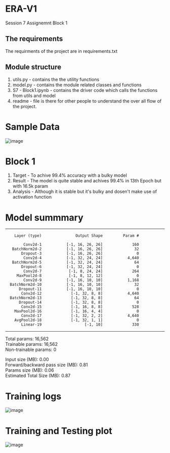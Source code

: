 # ERA-V1
Session 7 Assignemnt Block 1

## The requirements
The requirments of the project are in requirements.txt 

## Module structure
1. utils.py - contains the the utility functions
2. model.py - contains the module related classes and functions
3. S7 - Block1.ipynb - contains the driver code which calls the functions from utils and model
4. readme - file is there for other people to understand the over all flow of the project.

# Sample Data
![image](https://github.com/SudoWodo/ERA-V1/assets/82159869/7ed9da4e-eee0-4655-ad72-cde2219c72ac)

# Block 1
1. Target - To achive 99.4% accuracy with a bulky model
2. Result - The model is quite stable and achives 99.4% in 13th Epoch but with 16.5k param
3. Analysis - Although it is stable but it's bulky and dosen't make use of activation function

# Model summmary
----------------------------------------------------------------
        Layer (type)               Output Shape         Param #

            Conv2d-1           [-1, 16, 26, 26]             160
       BatchNorm2d-2           [-1, 16, 26, 26]              32
           Dropout-3           [-1, 16, 26, 26]               0
            Conv2d-4           [-1, 32, 24, 24]           4,640
       BatchNorm2d-5           [-1, 32, 24, 24]              64
           Dropout-6           [-1, 32, 24, 24]               0
            Conv2d-7            [-1, 8, 24, 24]             264
         MaxPool2d-8            [-1, 8, 12, 12]               0
            Conv2d-9           [-1, 16, 10, 10]           1,168
      BatchNorm2d-10           [-1, 16, 10, 10]              32
          Dropout-11           [-1, 16, 10, 10]               0
           Conv2d-12             [-1, 32, 8, 8]           4,640
      BatchNorm2d-13             [-1, 32, 8, 8]              64
          Dropout-14             [-1, 32, 8, 8]               0
           Conv2d-15             [-1, 16, 8, 8]             528
        MaxPool2d-16             [-1, 16, 4, 4]               0
           Conv2d-17             [-1, 32, 2, 2]           4,640
        AvgPool2d-18             [-1, 32, 1, 1]               0
           Linear-19                   [-1, 10]             330
----------------------------------------------------------------

Total params: 16,562<br>
Trainable params: 16,562<br>
Non-trainable params: 0

Input size (MB): 0.00<br>
Forward/backward pass size (MB): 0.81<br>
Params size (MB): 0.06<br>
Estimated Total Size (MB): 0.87

# Training logs
![image](https://github.com/SudoWodo/ERA-V1/assets/82159869/7d43fe6e-6ad2-4f43-855d-d7e8c4707282)


# Training and Testing plot
![image](https://github.com/SudoWodo/ERA-V1/assets/82159869/955d1041-060d-4725-b5a5-97382494798f)

